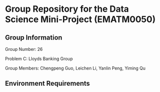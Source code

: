 # Group Repository for the Data Science Mini-Project (EMATM0050)

## Group Information
Group Number: 26

Problem C: Lloyds Banking Group

Group Members: Chengpeng Guo, Leichen Li, Yanlin Peng, Yiming Qu

## Environment Requirements


